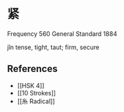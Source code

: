 # 紧
Frequency 560
General Standard 1884

jǐn
tense, tight, taut; firm, secure

## References
- [[HSK 4]]
- [[10 Strokes]]
- [[糸 Radical]]